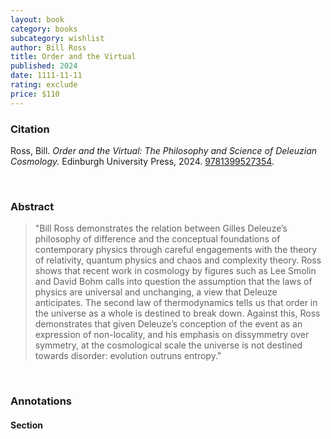 ```yaml
---
layout: book
category: books
subcategory: wishlist
author: Bill Ross
title: Order and the Virtual
published: 2024
date: 1111-11-11
rating: exclude
price: $110
---
```


### Citation

Ross, Bill. *Order and the Virtual: The Philosophy and Science of Deleuzian Cosmology.* Edinburgh University Press, 2024. [9781399527354](https://edinburghuniversitypress.com/book-order-and-the-virtual.html).

<br>

### Abstract

> "Bill Ross demonstrates the relation between Gilles Deleuze’s philosophy of difference and the conceptual foundations of contemporary physics through careful engagements with the theory of relativity, quantum physics and chaos and complexity theory. Ross shows that recent work in cosmology by figures such as Lee Smolin and David Bohm calls into question the assumption that the laws of physics are universal and unchanging, a view that Deleuze anticipates. The second law of thermodynamics tells us that order in the universe as a whole is destined to break down. Against this, Ross demonstrates that given Deleuze’s conception of the event as an expression of non-locality, and his emphasis on dissymmetry over symmetry, at the cosmological scale the universe is not destined towards disorder: evolution outruns entropy."

<br>

### Annotations

#### Section

<br>
